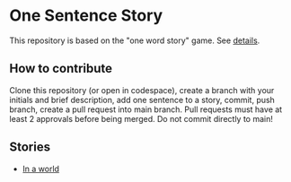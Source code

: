 # One Sentence Story
This repository is based on the "one word story" game. See [details](https://www.sbimprov.com/blog/2015/01/29/game-one-word-story). 

## How to contribute
Clone this repository (or open in codespace), create a branch with your initials and brief description, add one sentence to a story, commit, push branch, create a pull request into main branch. Pull requests must have at least 2 approvals before being merged. Do not commit directly to main!


## Stories

- [In a world](./in-a-world.md)
